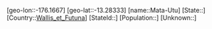 ﻿---
location: [-13.28333,-176.1667]
type: City
tags:
- geo/City


SpocWebEntityId: 36741
isDeleted: false
confidential: public

---
[geo-lon::-176.1667]
[geo-lat::-13.28333]
[name::Mata-Utu]
[State::]
[Country::[Wallis_et_Futuna](geo/Continent/Oceania/Wallis_et_Futuna.md)]
[StateId::]
[Population::]
[Unknown::]

